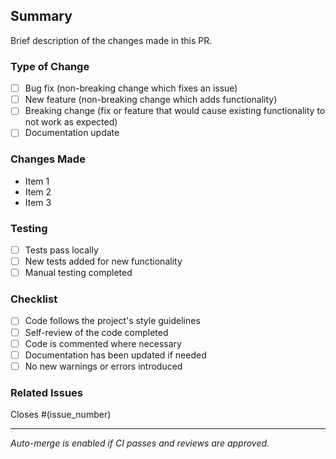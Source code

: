 ## Summary
Brief description of the changes made in this PR.

### Type of Change
- [ ] Bug fix (non-breaking change which fixes an issue)
- [ ] New feature (non-breaking change which adds functionality)
- [ ] Breaking change (fix or feature that would cause existing functionality to not work as expected)
- [ ] Documentation update

### Changes Made
- Item 1
- Item 2
- Item 3

### Testing
- [ ] Tests pass locally
- [ ] New tests added for new functionality
- [ ] Manual testing completed

### Checklist
- [ ] Code follows the project's style guidelines
- [ ] Self-review of the code completed
- [ ] Code is commented where necessary
- [ ] Documentation has been updated if needed
- [ ] No new warnings or errors introduced

### Related Issues
Closes #(issue_number)

---
*Auto-merge is enabled if CI passes and reviews are approved.*